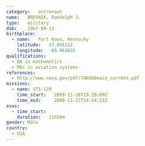 ```yaml
---
category:	astronaut
name:	BRESNIK, Randolph J.
type:	military
dob:	1967-09-11
birthplace:
  - name:	Fort Knox, Kentucky
    latitude:	37.891232
    longitude:	-85.963631
qualifications:
  - BA in mathematics
  - MSc in aviation systems
references:
  - http://www.nasa.gov/pdf/740566main_current.pdf
missions:
  - name: STS-129
    time_start:   2009-11-16T19:28:09Z
    time_end:     2009-11-27T14:44:23Z
evas:
  - time_start: 
    duration:   11h50m
gender:	Male
country:
  - USA
---
```

